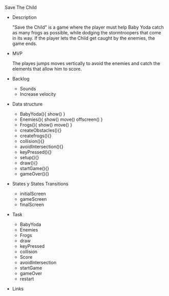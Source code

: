Save The Child

* Description

    "Save the Child" is a game where the player must help Baby Yoda catch as many frogs as possible, while dodging the stormtroopers that come in its way.  If the player lets the Child get caught by the enemies, the game ends.

* MVP

    The playes jumps moves vertically to avoid the enemies and catch the elements that allow him to score.

* Backlog
    * Sounds
    * Increase velocity 

* Data structure

    * BabyYoda(){
        show()
    }
    * Enemies(){
        show()
        move()
        offscreen()
    }
    * Frogs(){
        show()
        move()
    }
    * createObstacles(){}
    * createfrogs(){}
    * collision(){}
    * avoidIntersection(){}
    * keyPressed(){}
    * setup(){}
    * draw(){}
    * startGame(){}
    * gameOver(){}

* States y States Transitions

    * initialScreen
    * gameScreen
    * finalScreen

* Task

    - BabyYoda
    - Enemies
    - Frogs
    - draw
    - keyPressed
    - collision
    - Score
    - avoidIntersection
    - startGame
    - gameOver
    - restart

* Links

